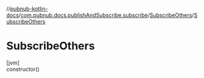 //[pubnub-kotlin-docs](../../../index.md)/[com.pubnub.docs.publishAndSubscribe.subscribe](../index.md)/[SubscribeOthers](index.md)/[SubscribeOthers](-subscribe-others.md)

# SubscribeOthers

[jvm]\
constructor()
